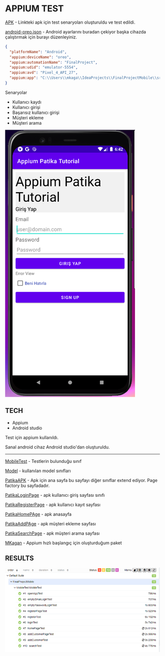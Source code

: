 # APPIUM TEST

[APK](https://github.com/movilidadagil/ContactManagerAPIProject/tree/master/src/test/resources/apps) - Linkteki apk için test senaryoları oluşturuldu ve test edildi.


[android-oreo.json](https://github.com/mkaganm/Enuygun-Patika-Final-Project-Appium/blob/master/src/test/resources/config/android-oreo.json) - Android ayarlarını buradan çekiyor başka cihazda çalıştırmak için burayı düzenleyiniz.

``` JSON
{
  "platformName": "Android",
  "appium:deviceName": "oreo",
  "appium:automationName": "FinalProject",
  "appium:udid": "emulator-5554",
  "appium:avd": "Pixel_4_API_27",
  "appium:app": "C:\\Users\\mkaga\\IdeaProjects\\FinalProjectMobile\\src\\test\\resources\\config\\android-oreo.json"
}
``` 

Senaryolar

- Kullanıcı kaydı
- Kullanıcı girişi
- Başarısız kullanıcı girişi
- Müşteri ekleme
- Müşteri arama

![](https://github.com/mkaganm/Enuygun-Patika-Final-Project/blob/main/images/phone.png)

## TECH

- Appium
- Android studio

Test için appium kullanıldı.

Sanal android cihaz Android studio'dan oluşturuldu.

---

[MobileTest](https://github.com/mkaganm/Enuygun-Patika-Final-Project-Appium/blob/master/src/test/java/MobileTest/MobileTest.java) - Testlerin bulunduğu sınıf

[Model](https://github.com/mkaganm/Enuygun-Patika-Final-Project-Appium/tree/master/src/test/java/Mobile/Model) - kullanılan model sınıfları

[PatikaAPK](https://github.com/mkaganm/Enuygun-Patika-Final-Project-Appium/blob/master/src/test/java/Mobile/PatikaAPK.java) - Apk için ana sayfa bu sayfayı diğer sınıflar extend ediyor. Page factory bu sayfadadır.

[PatikaLoginPage](https://github.com/mkaganm/Enuygun-Patika-Final-Project-Appium/blob/master/src/test/java/Mobile/PatikaLoginPage.java) - apk kullanıcı giriş sayfası sınıfı

[PatikaRegisterPage](https://github.com/mkaganm/Enuygun-Patika-Final-Project-Appium/blob/master/src/test/java/Mobile/PatikaRegisterPage.java) - apk kullanıcı kayıt sayfası

[PatikaHomePAge](https://github.com/mkaganm/Enuygun-Patika-Final-Project-Appium/blob/master/src/test/java/Mobile/PatikaHomePage.java) - apk anasayfa

[PatikaAddPAge](https://github.com/mkaganm/Enuygun-Patika-Final-Project-Appium/blob/master/src/test/java/Mobile/PatikaAddPage.java) - apk müşteri ekleme sayfası

[PatikaSearchPage](https://github.com/mkaganm/Enuygun-Patika-Final-Project-Appium/blob/master/src/test/java/Mobile/PatikaSearchPage.java) - apk müşteri arama sayfası

[MKagan](https://github.com/mkaganm/Enuygun-Patika-Final-Project-Appium/tree/master/src/test/java/MKagan) - Appium hızlı başlangıç için oluşturduğum paket

## RESULTS

![](https://github.com/mkaganm/Enuygun-Patika-Final-Project/blob/main/images/mobileallure.png)
